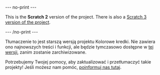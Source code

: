 --- no-print ---

This is the **Scratch 2** version of the project. There is also a [Scratch 3 version of the project](https://projects.raspberrypi.org/pl-PL/projects/paint-box).

--- /no-print ---

Tłumaczenie to jest starszą wersją projektu Kolorowe kredki. Nie zawiera ono najnowszych treści i funkcji, ale będzie tymczasowo dostępne w [tej wersji](images/paintbox-pl-PL.pdf), zanim zostanie zarchiwizowane. 

Potrzebujemy Twojej pomocy, aby zaktualizować i przetłumaczyć takie projekty! Jeśli możesz nam pomóc, [poinformuj nas tutaj](http://rpf.io/translators).

